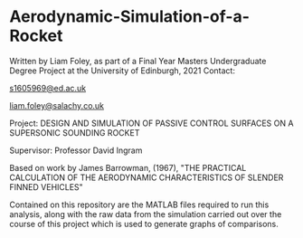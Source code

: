 # Aerodynamic-Simulation-of-a-Rocket

Written by Liam Foley, as part of a Final Year Masters Undergraduate Degree Project at the University of Edinburgh, 2021
Contact: 

  s1605969@ed.ac.uk
  
  liam.foley@salachy.co.uk

Project: DESIGN AND SIMULATION OF PASSIVE CONTROL SURFACES ON A SUPERSONIC SOUNDING ROCKET 

Supervisor: Professor David Ingram

Based on work by James Barrowman, (1967), "THE PRACTICAL CALCULATION OF THE AERODYNAMIC
CHARACTERISTICS OF SLENDER FINNED VEHICLES"

Contained on this repository are the MATLAB files required to run this analysis, along with the raw data from the simulation carried out over the course of this project which is used to generate graphs of comparisons. 
